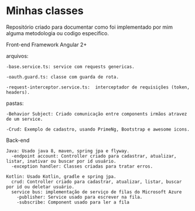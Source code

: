 # Minhas classes

Repositório criado para documentar como foi implementado por mim alguma metodologia ou codigo especifico.

Front-end
Framework Angular 2+
  
  arquivos:
  
    -base.service.ts: service com requests genericas.
  
    -oauth.guard.ts: classe com guarda de rota.
  
    -request-interceptor.service.ts:  interceptador de requisições (token, headers).
  
  pastas:
  
    -Behavior Subject: Criado comunicação entre components irmãos atravez de um service.
    
    -Crud: Exemplo de cadastro, usando PrimeNg, Bootstrap e awesome icons.
    
Back-end

    Java: Usado java 8, maven, spring jpa e flyway.
      -endpoint account: Controller criado para cadastrar, atualizar, listar, inativar ou buscar por id usuário.
      -exception handler: Classes criadas para tratar erros.
    
    Kotlin: Usado Kotlin, gradle e spring jpa.
      crud: Controller criado para cadastrar, atualizar, listar, buscar por id ou deletar usuário.
      service bus: implementação de serviço de filas do Microsoft Azure
        -publisher: Service usado para escrever na fila.
        -subscribe: Component usado para ler a fila
      
    
